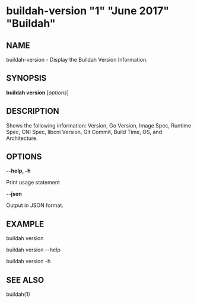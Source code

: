 # buildah-version "1" "June 2017" "Buildah"

## NAME
buildah\-version - Display the Buildah Version Information.

## SYNOPSIS
**buildah version** [*options*]

## DESCRIPTION
Shows the following information: Version, Go Version, Image Spec, Runtime Spec, CNI Spec, libcni Version, Git Commit, Build Time, OS, and Architecture.

## OPTIONS

**--help, -h**

Print usage statement

**--json**

Output in JSON format.

## EXAMPLE

buildah version

buildah version --help

buildah version -h

## SEE ALSO
buildah(1)
